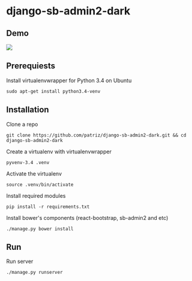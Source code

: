 # django-sb-admin2-dark

## Demo
![](https://raw.githubusercontent.com/patriz/django-sb-admin2-dark/master/screenshot.png)

## Prerequiests

Install virtualenvwrapper for Python 3.4 on Ubuntu

	sudo apt-get install python3.4-venv

## Installation

Clone a repo

	git clone https://github.com/patriz/django-sb-admin2-dark.git && cd django-sb-admin2-dark

Create a virtualenv with virtualenvwrapper

	pyvenv-3.4 .venv

Activate the virtualenv

	source .venv/bin/activate

Install required modules

	pip install -r requirements.txt

Install bower's components (react-bootstrap, sb-admin2 and etc)

	./manage.py bower install

## Run

Run server

	./manage.py runserver
